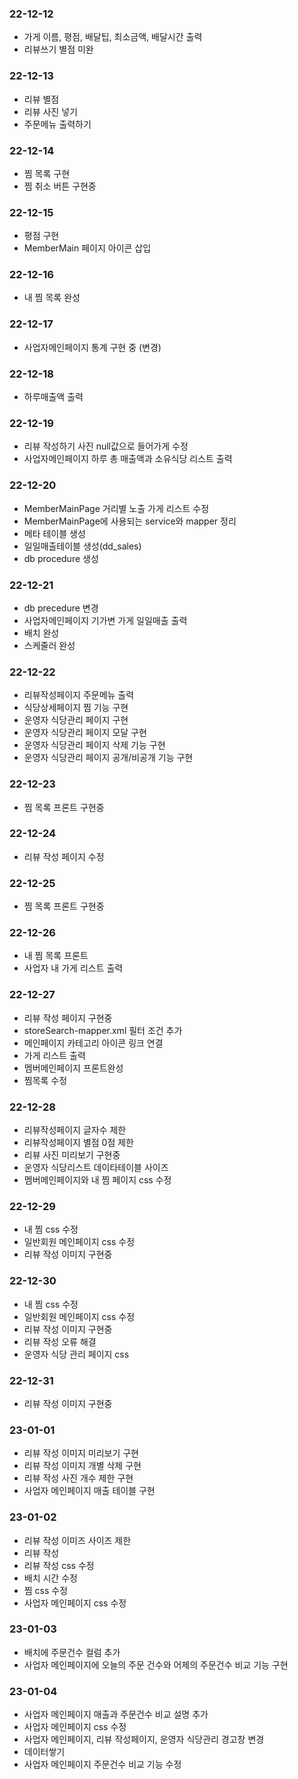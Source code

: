 ### 22-12-12
- 가게 이름, 평점, 배달팁, 최소금액, 배달시간 출력
- 리뷰쓰기 별점 미완

### 22-12-13
- 리뷰 별점
- 리뷰 사진 넣기
- 주문메뉴 출력하기

### 22-12-14
- 찜 목록 구현
- 찜 취소 버튼 구현중

### 22-12-15
- 평점 구현
- MemberMain 페이지 아이콘 삽입

### 22-12-16
- 내 찜 목록 완성

### 22-12-17
- 사업자메인페이지 통계 구현 중 (변경)

### 22-12-18
- 하루매출액 출력

### 22-12-19
- 리뷰 작성하기 사진 null값으로 들어가게 수정
- 사업자메인페이지 하루 총 매출액과 소유식당 리스트 출력

### 22-12-20
- MemberMainPage 거리별 노출 가게 리스트 수정
- MemberMainPage에 사용되는 service와 mapper 정리
- 메타 테이블 생성
- 일일매출테이블 생성(dd_sales)
- db procedure 생성

### 22-12-21
- db precedure 변경
- 사업자메인페이지 기가변 가게 일일매출 출력 
- 배치 완성
- 스케줄러 완성 

### 22-12-22
- 리뷰작성페이지 주문메뉴 출력 
- 식당상세페이지 찜 기능 구현
- 운영자 식당관리 페이지 구현
- 운영자 식당관리 페이지 모달 구현
- 운영자 식당관리 페이지 삭제 기능 구현
- 운영자 식당관리 페이지 공개/비공개 기능 구현

### 22-12-23
- 찜 목록 프론트 구현중

### 22-12-24
- 리뷰 작성 페이지 수정

### 22-12-25
- 찜 목록 프론트 구현중

### 22-12-26
- 내 찜 목록 프론트 
- 사업자 내 가게 리스트 출력

### 22-12-27
- 리뷰 작성 페이지 구현중
- storeSearch-mapper.xml 필터 조건 추가
- 메인페이지 카테고리 아이콘 링크 연결
- 가게 리스트 출력
- 멤버메인페이지 프론트완성
- 찜목록 수정

### 22-12-28
- 리뷰작성페이지 글자수 제한
- 리뷰작성페이지 별점 0점 제한
- 리뷰 사진 미리보기 구현중
- 운영자 식당리스트 데이타테이블 사이즈 
- 멤버메인페이지와 내 찜 페이지 css 수정

### 22-12-29
- 내 찜 css 수정
- 일반회원 메인페이지 css 수정
- 리뷰 작성 이미지 구현중

### 22-12-30
- 내 찜 css 수정
- 일반회원 메인페이지 css 수정
- 리뷰 작성 이미지 구현중
- 리뷰 작성 오류 해결
- 운영자 식당 관리 페이지 css

### 22-12-31
- 리뷰 작성 이미지 구현중

### 23-01-01
- 리뷰 작성 이미지 미리보기 구현
- 리뷰 작성 이미지 개별 삭제 구현
- 리뷰 작성 사진 개수 제한 구현
- 사업자 메인페이지 매출 테이블 구현

### 23-01-02
- 리뷰 작성 이미즈 사이즈 제한
- 리뷰 작성 
- 리뷰 작성 css 수정
- 배치 시간 수정
- 찜 css 수정
- 사업자 메인페이지 css 수정

### 23-01-03
- 배치에 주문건수 컬럼 추가
- 사업자 메인페이지에 오늘의 주문 건수와 어제의 주문건수 비교 기능 구현

### 23-01-04
- 사업자 메인페이지 매출과 주문건수 비교 설명 추가
- 사업자 메인페이지 css 수정
- 사업자 메인페이지, 리뷰 작성페이지, 운영자 식당관리 경고창 변경
- 데이터쌓기
- 사업자 메인페이지 주문건수 비교 기능 수정
